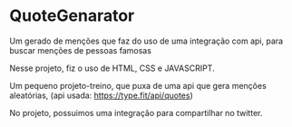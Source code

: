 # QuoteGenarator
Um gerado de menções que faz do uso de uma integração com api, para buscar menções de pessoas famosas

Nesse projeto, fiz o uso de HTML, CSS e JAVASCRIPT.

Um pequeno projeto-treino, que puxa de uma api que gera menções aleatórias, (api usada: https://type.fit/api/quotes)

No projeto, possuimos uma integração para compartilhar no twitter.
